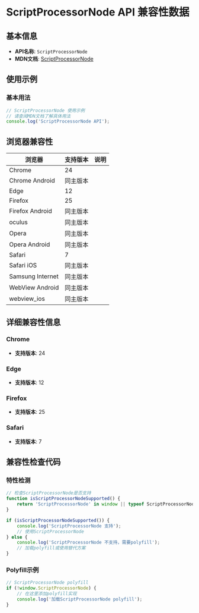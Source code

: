 # ScriptProcessorNode API 兼容性数据

## 基本信息

- **API名称**: `ScriptProcessorNode`
- **MDN文档**: [ScriptProcessorNode](https://developer.mozilla.org/docs/Web/API/ScriptProcessorNode)

## 使用示例

### 基本用法

```javascript
// ScriptProcessorNode 使用示例
// 请查阅MDN文档了解具体用法
console.log('ScriptProcessorNode API');
```

## 浏览器兼容性

| 浏览器 | 支持版本 | 说明 |
|--------|----------|------|
| Chrome | 24 |  |
| Chrome Android | 同主版本 |  |
| Edge | 12 |  |
| Firefox | 25 |  |
| Firefox Android | 同主版本 |  |
| oculus | 同主版本 |  |
| Opera | 同主版本 |  |
| Opera Android | 同主版本 |  |
| Safari | 7 |  |
| Safari iOS | 同主版本 |  |
| Samsung Internet | 同主版本 |  |
| WebView Android | 同主版本 |  |
| webview_ios | 同主版本 |  |

## 详细兼容性信息

### Chrome

- **支持版本**: 24

### Edge

- **支持版本**: 12

### Firefox

- **支持版本**: 25

### Safari

- **支持版本**: 7

## 兼容性检查代码

### 特性检测

```javascript
// 检查ScriptProcessorNode是否支持
function isScriptProcessorNodeSupported() {
    return 'ScriptProcessorNode' in window || typeof ScriptProcessorNode !== 'undefined';
}

if (isScriptProcessorNodeSupported()) {
    console.log('ScriptProcessorNode 支持');
    // 使用ScriptProcessorNode
} else {
    console.log('ScriptProcessorNode 不支持，需要polyfill');
    // 加载polyfill或使用替代方案
}
```

### Polyfill示例

```javascript
// ScriptProcessorNode polyfill
if (!window.ScriptProcessorNode) {
    // 在这里添加polyfill实现
    console.log('加载ScriptProcessorNode polyfill');
}
```

